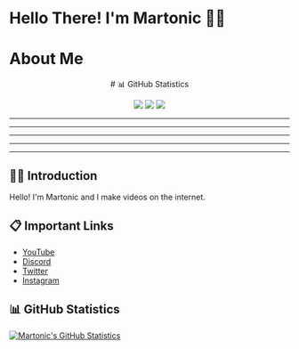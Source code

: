 # Hello There! I'm Martonic 🙋‍♂️


# About Me

<p align="center">
# 📊 GitHub Statistics

<p align="center">
<img src="https://github-readme-stats.vercel.app/api?username=ItsMartonic&show_icons=true&theme=github_dark">
<img src="https://github-readme-streak-stats.herokuapp.com?user=ItsMartonic&theme=github_dark&date_format=M%20j%5B%2C%20Y%5D">
<img src="https://github-readme-stats.vercel.app/api/top-langs/?username=ItsMartonic&layout=compact&theme=github_dark">

---
---
---
---
---


## 🙋‍♂️ Introduction

Hello! I'm Martonic and I make videos on the internet.

## 📋 Important Links

- [YouTube](https://www.youtube.com/Martonic)
- [Discord](https://discord.gg/R5nzBEmv8d)
- [Twitter](https://twitter.com/ItsMartonic)
- [Instagram](https://www.instagram.com/itsmartonic/?hl=en)

## 📊 GitHub Statistics

[![Martonic's GitHub Statistics](https://github-readme-stats.vercel.app/api?username=ItsMartonic&show_icons=true&theme=github_dark)](https://github.com/anuraghazra/github-readme-stats)

